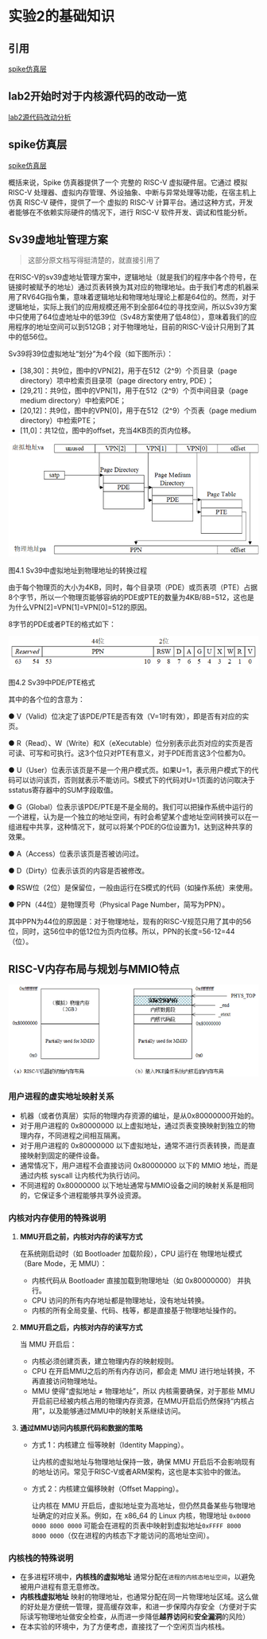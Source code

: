 # 实验2的基础知识

## 引用

[spike仿真层](../doc/Spike仿真层.md)

## lab2开始时对于内核源代码的改动一览
[lab2源代码改动分析](../code/lab2_update.md)

## spike仿真层

[spike仿真层](../doc/Spike仿真层.md)

概括来说，Spike 仿真器提供了一个 完整的 RISC-V 虚拟硬件层。它通过 模拟 RISC-V 处理器、虚拟内存管理、外设抽象、中断与异常处理等功能，在宿主机上仿真 RISC-V 硬件，提供了一个 虚拟的 RISC-V 计算平台。通过这种方式，开发者能够在不依赖实际硬件的情况下，进行 RISC-V 软件开发、调试和性能分析。

## Sv39虚地址管理方案
>这部分原文档写得挺清楚的，就直接引用了

在RISC-V的sv39虚地址管理方案中，逻辑地址（就是我们的程序中各个符号，在链接时被赋予的地址）通过页表转换为其对应的物理地址。由于我们考虑的机器采用了RV64G指令集，意味着逻辑地址和物理地址理论上都是64位的。然而，对于逻辑地址，实际上我们的应用规模还用不到全部64位的寻找空间，所以Sv39方案中只使用了64位虚地址中的低39位（Sv48方案使用了低48位），意味着我们的应用程序的地址空间可以到512GB；对于物理地址，目前的RISC-V设计只用到了其中的低56位。

Sv39将39位虚拟地址“划分”为4个段（如下图所示）：

- [38,30]：共9位，图中的VPN[2]，用于在512（2^9）个页目录（page directory）项中检索页目录项（page directory entry, PDE）；
- [29,21]：共9位，图中的VPN[1]，用于在512（2^9）个页中间目录（page medium directory）中检索PDE；
- [20,12]：共9位，图中的VPN[0]，用于在512（2^9）个页表（page medium directory）中检索PTE；
- [11,0]：共12位，图中的offset，充当4KB页的页内位移。

![fig1_8](../images/lab2/fig1_8.png)

图4.1 Sv39中虚拟地址到物理地址的转换过程

由于每个物理页的大小为4KB，同时，每个目录项（PDE）或页表项（PTE）占据8个字节，所以一个物理页能够容纳的PDE或PTE的数量为4KB/8B=512，这也是为什么VPN[2]=VPN[1]=VPN[0]=512的原因。

8字节的PDE或者PTE的格式如下：

![fig1_7](../images/lab2/fig1_7.png)

图4.2 Sv39中PDE/PTE格式

其中的各个位的含意为：

● V（Valid）位决定了该PDE/PTE是否有效（V=1时有效），即是否有对应的实页。

● R（Read）、W（Write）和X（eXecutable）位分别表示此页对应的实页是否可读、可写和可执行。这3个位只对PTE有意义，对于PDE而言这3个位都为0。

● U（User）位表示该页是不是一个用户模式页。如果U=1，表示用户模式下的代码可以访问该页，否则就表示不能访问。S模式下的代码对U=1页面的访问取决于sstatus寄存器中的SUM字段取值。

● G（Global）位表示该PDE/PTE是不是全局的。我们可以把操作系统中运行的一个进程，认为是一个独立的地址空间，有时会希望某个虚地址空间转换可以在一组进程中共享，这种情况下，就可以将某个PDE的G位设置为1，达到这种共享的效果。

● A（Access）位表示该页是否被访问过。

● D（Dirty）位表示该页的内容是否被修改。

● RSW位（2位）是保留位，一般由运行在S模式的代码（如操作系统）来使用。

● PPN（44位）是物理页号（Physical Page Number，简写为PPN）。

其中PPN为44位的原因是：对于物理地址，现有的RISC-V规范只用了其中的56位，同时，这56位中的低12位为页内位移。所以，PPN的长度=56-12=44（位）。

<a name="physicalmemory"></a>





## RISC-V内存布局与规划与MMIO特点

![RISC-V的物理内存布局](../images/lab2/memory.png)
### 用户进程的虚实地址映射关系
- 机器（或者仿真层）实际的物理内存资源的编址，是从0x80000000开始的。
- 对于用户进程的 0x80000000 以上虚拟地址，通过页表变换映射到独立的物理内存，不同进程之间相互隔离。
- 对于用户进程的 0x80000000 以下虚拟地址，通常不进行页表转换，而是直接映射到固定的硬件设备。
- 通常情况下，用户进程不会直接访问 0x80000000 以下的 MMIO 地址，而是通过内核 syscall 让内核代为执行访问。
- 不同进程的 0x80000000 以下地址通常与MMIO设备之间的映射关系是相同的，它保证多个进程能够共享外设资源。
### 内核对内存使用的特殊说明
1. **MMU开启之前，内核对内存的读写方式**

    在系统刚启动时（如 Bootloader 加载阶段），CPU 运行在 物理地址模式（Bare Mode，无 MMU）：

    - 内核代码从 Bootloader 直接加载到物理地址（如 0x80000000） 并执行。
    - CPU 访问的所有内存地址都是物理地址，没有地址转换。
    - 内核的所有全局变量、代码、栈等，都是直接基于物理地址操作的。
2. **MMU开启之后，内核对内存的读写方式**

    当 MMU 开启后：

    - 内核必须创建页表，建立物理内存的映射规则。
    - CPU 在开启MMU之后的所有内存访问，都会走 MMU 进行地址转换，不再直接访问物理地址。
    - MMU 使得“虚拟地址 ≠ 物理地址”，所以 内核需要确保，对于那些 MMU 开启前已经被内核占用的物理内存资源，在MMU开启后仍然保持“内核占用”，以及能够通过MMU中的映射关系继续访问。
3. **通过MMU访问内核原代码和数据的策略**

    - 方式 1：内核建立 恒等映射（Identity Mapping）。

        让内核的虚拟地址与物理地址保持一致，确保 MMU 开启后不会影响现有的地址访问。常见于RISC-V或者ARM架构，这也是本实验中的做法。
    - 方式 2：内核建立偏移映射（Offset Mapping）。

        让内核在 MMU 开启后，虚拟地址变为高地址，但仍然具备某些与物理地址确定的对应关系。例如，在 x86_64 的 Linux 内核，物理地址 `0x0000 0000 8000 0000` 可能会在进程的页表中映射到虚拟地址`0xFFFF 8000 8000 0000`（仅在进程的内核态下才能访问的高地址空间）。

### 内核栈的特殊说明
- 在多进程环境中，**内核栈的虚拟地址** 通常分配在`进程的内核态地址空间`，以避免被用户进程有意无意修改。
- **内核栈虚拟地址** 映射的物理地址，也通常分配在同一片物理地址区域。这么做的好处是方便统一管理，提高缓存效率，和进一步保障内存安全（方便对于实际读写物理地址做安全检查，从而进一步降低**越界访问**和**安全漏洞**的风险）
- 在本实验的环境中，为了方便考虑，直接找了一个空闲页当内核栈。